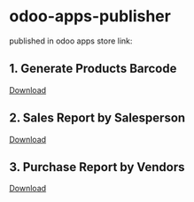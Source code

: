 # odoo-apps-publisher
published in odoo apps store link:

## 1. Generate Products Barcode

[Download](https://apps.odoo.com/apps/modules/13.0/km_dynamic_product_barcode_number)

## 2. Sales Report by Salesperson

[Download](https://apps.odoo.com/apps/modules/14.0/km_sales_report_by_salesperson)

## 3. Purchase Report by Vendors

[Download](https://apps.odoo.com/apps/modules/13.0/vendor_wise_purchase_report/)

